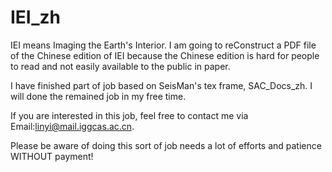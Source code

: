 # IEI_zh
IEI means Imaging the Earth's Interior.
I am going to reConstruct a PDF file of the Chinese edition of IEI because the Chinese edition is hard for people to read and not easily available to the public in paper.

I have finished part of job based on SeisMan's tex frame, SAC_Docs_zh. I will done the remained job in my
 free time. 
 
If you are interested in this job, feel free to contact me via Email:linyi@mail.iggcas.ac.cn. 

Please be aware of doing this sort of job needs a lot of efforts and patience WITHOUT payment!
